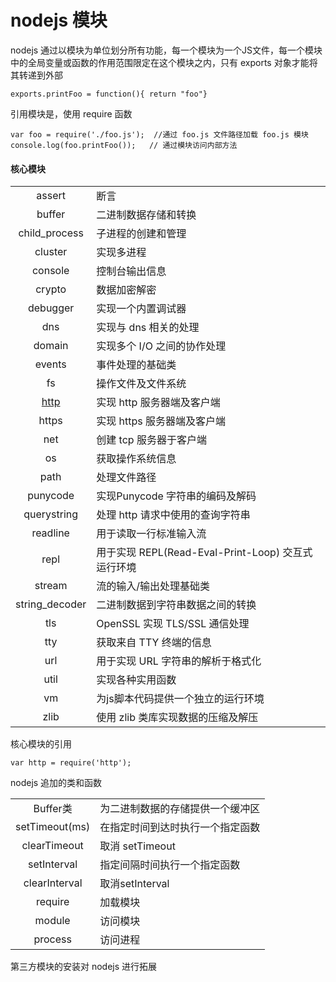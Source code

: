 # nodejs 模块  
nodejs 通过以模块为单位划分所有功能，每一个模块为一个JS文件，每一个模块中的全局变量或函数的作用范围限定在这个模块之内，只有 exports 对象才能将其转递到外部  
```
exports.printFoo = function(){ return "foo"}
```
引用模块是，使用 require 函数  
```
var foo = require('./foo.js');  //通过 foo.js 文件路径加载 foo.js 模块  
console.log(foo.printFoo());   // 通过模块访问内部方法  
```

#### 核心模块  
|  |  |
| :---: | :--- | 
|  assert | 断言 |
| buffer | 二进制数据存储和转换 | 
| child_process | 子进程的创建和管理 |
| cluster | 实现多进程 |
| console | 控制台输出信息 | 
| crypto |  数据加密解密 |
| debugger | 实现一个内置调试器 | 
| dns | 实现与 dns 相关的处理 | 
| domain | 实现多个 I/O 之间的协作处理 | 
| events | 事件处理的基础类 | 
| fs | 操作文件及文件系统 | 
| [http](1/1.md) | 实现 http 服务器端及客户端 | 
| https |  实现 https 服务器端及客户端 | 
| net | 创建 tcp 服务器于客户端 | 
| os | 获取操作系统信息 | 
| path | 处理文件路径 | 
| punycode | 实现Punycode 字符串的编码及解码 | 
| querystring | 处理 http 请求中使用的查询字符串 | 
| readline | 用于读取一行标准输入流 | 
| repl | 用于实现 REPL(Read-Eval-Print-Loop) 交互式运行环境 | 
| stream |  流的输入/输出处理基础类 | 
| string_decoder |  二进制数据到字符串数据之间的转换 | 
| tls | OpenSSL 实现 TLS/SSL 通信处理 | 
| tty | 获取来自 TTY 终端的信息 | 
| url | 用于实现 URL 字符串的解析于格式化 | 
| util | 实现各种实用函数 |
| vm | 为js脚本代码提供一个独立的运行环境 | 
| zlib |  使用 zlib 类库实现数据的压缩及解压 | 

核心模块的引用 

```
var http = require('http');
```

nodejs 追加的类和函数  

| | | 
| :---: | :--- |
| Buffer类 | 为二进制数据的存储提供一个缓冲区 | 
| setTimeout(ms) | 在指定时间到达时执行一个指定函数 | 
| clearTimeout | 取消 setTimeout | 
| setInterval | 指定间隔时间执行一个指定函数 | 
| clearInterval |  取消setInterval |
| require | 加载模块 | 
| module | 访问模块 | 
| process | 访问进程 |  

第三方模块的安装对 nodejs 进行拓展  